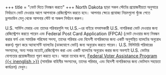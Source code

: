 +++
title = "ভোট দিতে নিবন্ধন করতে"
+++
North Dakota ছাড়া সকল স্টেটের প্রয়োজনীয়তা অনুসারে নির্বাচনে ভোট দেওয়ার আগে আপনাকে রেজিস্ট্রেশন করতে হবে। আপনার ক্ষেত্রে প্রযোজ্য নিয়মগুলো খুঁজে পেতে ড্রপডাউন মেনু থেকে আপনার স্টেট বা অঞ্চল নির্বাচন করুন।     

U.S. সার্ভিস মেম্বার এবং তাদের পরিবারগুলি সহ U.S.-এর বাইরে বসবাসকারী U.S. নাগরিকরা ভোট দেওয়ার জন্য রেজিস্ট্রেশন করতে পারেন এবং Federal Post Card Application (FPCA) (ভোট দেওয়ার জন্য নিবন্ধন করার ফর্ম এবং সামরিক পরিষেবা সদস্য, তাদের পরিবার এবং বিদেশী নাগরিকদের জন্য একটি অনুপস্থিত ব্যালটের অনুরোধ করুন) পূরণ করে অ্যাবসেন্টি ব্যালটের (ডাকযোগে ভোট) জন্য অনুরোধ করতে পারেন। U.S. মিলিটারি পরিবারের সদস্যদের, অন্য সবার মতোই,রেজিস্ট্রেশন করা এবং একটি ব্যালটের অনুরোধ করার জন্য অবশ্যই U.S. ভোটার যোগ্যতার প্রয়োজনীয়তা পূরণ করতে হবে। আরো তথ্যের জন্য, [Federal Voter Assistance Program {{< inenglish >}}](https://www.fvap.gov/) (সামরিক বাহিনীর সদস্যদের, তাদের পরিবার, এবং বিদেশী নাগরিকদের জন্য ভোটদান সহায়তা কার্যক্রম) দেখুন।